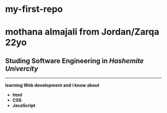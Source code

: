 # my-first-repo

# **mothana almajali** from Jordan/Zarqa 22yo 

## Studing Software Engineering in *Hashemite Univercity*

---

**learning Web development and i know about**
- **html**
- **CSS**
- **JavaScript**
